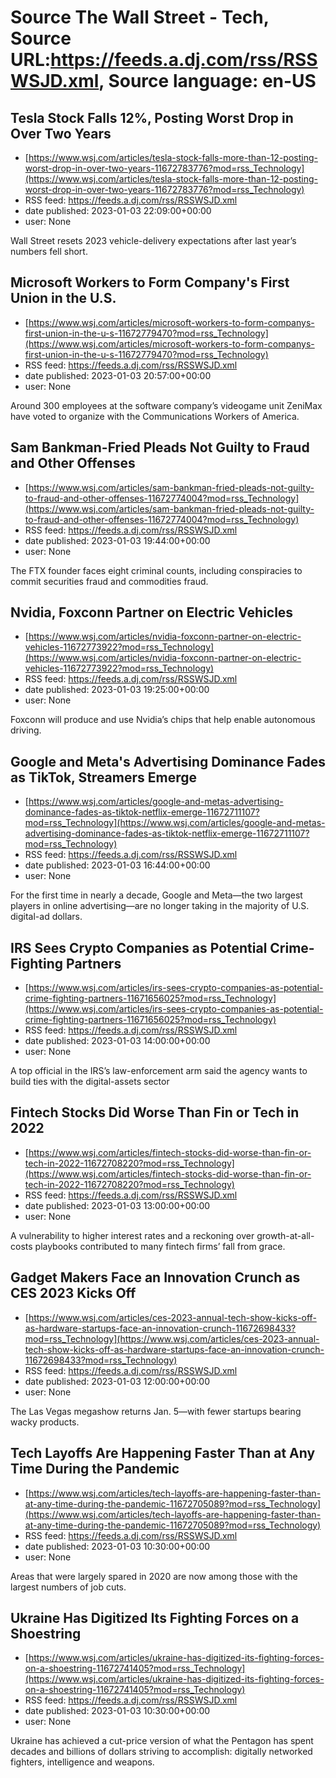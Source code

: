# Source The Wall Street - Tech, Source URL:https://feeds.a.dj.com/rss/RSSWSJD.xml, Source language: en-US

## Tesla Stock Falls 12%, Posting Worst Drop in Over Two Years
 - [https://www.wsj.com/articles/tesla-stock-falls-more-than-12-posting-worst-drop-in-over-two-years-11672783776?mod=rss_Technology](https://www.wsj.com/articles/tesla-stock-falls-more-than-12-posting-worst-drop-in-over-two-years-11672783776?mod=rss_Technology)
 - RSS feed: https://feeds.a.dj.com/rss/RSSWSJD.xml
 - date published: 2023-01-03 22:09:00+00:00
 - user: None

Wall Street resets 2023 vehicle-delivery expectations after last year’s numbers fell short.

## Microsoft Workers to Form Company's First Union in the U.S.
 - [https://www.wsj.com/articles/microsoft-workers-to-form-companys-first-union-in-the-u-s-11672779470?mod=rss_Technology](https://www.wsj.com/articles/microsoft-workers-to-form-companys-first-union-in-the-u-s-11672779470?mod=rss_Technology)
 - RSS feed: https://feeds.a.dj.com/rss/RSSWSJD.xml
 - date published: 2023-01-03 20:57:00+00:00
 - user: None

Around 300 employees at the software company’s videogame unit ZeniMax have voted to organize with the Communications Workers of America.

## Sam Bankman-Fried Pleads Not Guilty to Fraud and Other Offenses
 - [https://www.wsj.com/articles/sam-bankman-fried-pleads-not-guilty-to-fraud-and-other-offenses-11672774004?mod=rss_Technology](https://www.wsj.com/articles/sam-bankman-fried-pleads-not-guilty-to-fraud-and-other-offenses-11672774004?mod=rss_Technology)
 - RSS feed: https://feeds.a.dj.com/rss/RSSWSJD.xml
 - date published: 2023-01-03 19:44:00+00:00
 - user: None

The FTX founder faces eight criminal counts, including conspiracies to commit securities fraud and commodities fraud.

## Nvidia, Foxconn Partner on Electric Vehicles
 - [https://www.wsj.com/articles/nvidia-foxconn-partner-on-electric-vehicles-11672773922?mod=rss_Technology](https://www.wsj.com/articles/nvidia-foxconn-partner-on-electric-vehicles-11672773922?mod=rss_Technology)
 - RSS feed: https://feeds.a.dj.com/rss/RSSWSJD.xml
 - date published: 2023-01-03 19:25:00+00:00
 - user: None

Foxconn will produce and use Nvidia’s chips that help enable autonomous driving.

## Google and Meta's Advertising Dominance Fades as TikTok, Streamers Emerge
 - [https://www.wsj.com/articles/google-and-metas-advertising-dominance-fades-as-tiktok-netflix-emerge-11672711107?mod=rss_Technology](https://www.wsj.com/articles/google-and-metas-advertising-dominance-fades-as-tiktok-netflix-emerge-11672711107?mod=rss_Technology)
 - RSS feed: https://feeds.a.dj.com/rss/RSSWSJD.xml
 - date published: 2023-01-03 16:44:00+00:00
 - user: None

For the first time in nearly a decade, Google and Meta—the two largest players in online advertising—are no longer taking in the majority of U.S. digital-ad dollars.

## IRS Sees Crypto Companies as Potential Crime-Fighting Partners
 - [https://www.wsj.com/articles/irs-sees-crypto-companies-as-potential-crime-fighting-partners-11671656025?mod=rss_Technology](https://www.wsj.com/articles/irs-sees-crypto-companies-as-potential-crime-fighting-partners-11671656025?mod=rss_Technology)
 - RSS feed: https://feeds.a.dj.com/rss/RSSWSJD.xml
 - date published: 2023-01-03 14:00:00+00:00
 - user: None

A top official in the IRS’s law-enforcement arm said the agency wants to build ties with the digital-assets sector

## Fintech Stocks Did Worse Than Fin or Tech in 2022
 - [https://www.wsj.com/articles/fintech-stocks-did-worse-than-fin-or-tech-in-2022-11672708220?mod=rss_Technology](https://www.wsj.com/articles/fintech-stocks-did-worse-than-fin-or-tech-in-2022-11672708220?mod=rss_Technology)
 - RSS feed: https://feeds.a.dj.com/rss/RSSWSJD.xml
 - date published: 2023-01-03 13:00:00+00:00
 - user: None

A vulnerability to higher interest rates and a reckoning over growth-at-all-costs playbooks contributed to many fintech firms’ fall from grace.

## Gadget Makers Face an Innovation Crunch as CES 2023 Kicks Off
 - [https://www.wsj.com/articles/ces-2023-annual-tech-show-kicks-off-as-hardware-startups-face-an-innovation-crunch-11672698433?mod=rss_Technology](https://www.wsj.com/articles/ces-2023-annual-tech-show-kicks-off-as-hardware-startups-face-an-innovation-crunch-11672698433?mod=rss_Technology)
 - RSS feed: https://feeds.a.dj.com/rss/RSSWSJD.xml
 - date published: 2023-01-03 12:00:00+00:00
 - user: None

The Las Vegas megashow returns Jan. 5—with fewer startups bearing wacky products.

## Tech Layoffs Are Happening Faster Than at Any Time During the Pandemic
 - [https://www.wsj.com/articles/tech-layoffs-are-happening-faster-than-at-any-time-during-the-pandemic-11672705089?mod=rss_Technology](https://www.wsj.com/articles/tech-layoffs-are-happening-faster-than-at-any-time-during-the-pandemic-11672705089?mod=rss_Technology)
 - RSS feed: https://feeds.a.dj.com/rss/RSSWSJD.xml
 - date published: 2023-01-03 10:30:00+00:00
 - user: None

Areas that were largely spared in 2020 are now among those with the largest numbers of job cuts.

## Ukraine Has Digitized Its Fighting Forces on a Shoestring
 - [https://www.wsj.com/articles/ukraine-has-digitized-its-fighting-forces-on-a-shoestring-11672741405?mod=rss_Technology](https://www.wsj.com/articles/ukraine-has-digitized-its-fighting-forces-on-a-shoestring-11672741405?mod=rss_Technology)
 - RSS feed: https://feeds.a.dj.com/rss/RSSWSJD.xml
 - date published: 2023-01-03 10:30:00+00:00
 - user: None

Ukraine has achieved a cut-price version of what the Pentagon has spent decades and billions of dollars striving to accomplish: digitally networked fighters, intelligence and weapons.
